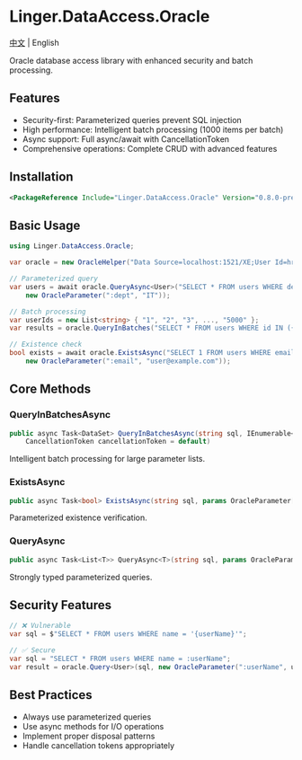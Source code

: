﻿# Linger.DataAccess.Oracle

[中文](README_zh-CN.md) | English

Oracle database access library with enhanced security and batch processing.

## Features

- Security-first: Parameterized queries prevent SQL injection
- High performance: Intelligent batch processing (1000 items per batch)
- Async support: Full async/await with CancellationToken
- Comprehensive operations: Complete CRUD with advanced features

## Installation

```xml
<PackageReference Include="Linger.DataAccess.Oracle" Version="0.8.0-preview" />
```

## Basic Usage

```csharp
using Linger.DataAccess.Oracle;

var oracle = new OracleHelper("Data Source=localhost:1521/XE;User Id=hr;Password=password;");

// Parameterized query
var users = await oracle.QueryAsync<User>("SELECT * FROM users WHERE department = :dept", 
    new OracleParameter(":dept", "IT"));

// Batch processing
var userIds = new List<string> { "1", "2", "3", ..., "5000" };
var results = oracle.QueryInBatches("SELECT * FROM users WHERE id IN ({0})", userIds);

// Existence check
bool exists = await oracle.ExistsAsync("SELECT 1 FROM users WHERE email = :email",
    new OracleParameter(":email", "user@example.com"));
```

## Core Methods

### QueryInBatchesAsync
```csharp
public async Task<DataSet> QueryInBatchesAsync(string sql, IEnumerable<string> parameters, 
    CancellationToken cancellationToken = default)
```
Intelligent batch processing for large parameter lists.

### ExistsAsync
```csharp
public async Task<bool> ExistsAsync(string sql, params OracleParameter[] parameters)
```
Parameterized existence verification.

### QueryAsync
```csharp
public async Task<List<T>> QueryAsync<T>(string sql, params OracleParameter[] parameters)
```
Strongly typed parameterized queries.

## Security Features

```csharp
// ❌ Vulnerable
var sql = $"SELECT * FROM users WHERE name = '{userName}'";

// ✅ Secure
var sql = "SELECT * FROM users WHERE name = :userName";
var result = oracle.Query<User>(sql, new OracleParameter(":userName", userName));
```

## Best Practices

- Always use parameterized queries
- Use async methods for I/O operations
- Implement proper disposal patterns
- Handle cancellation tokens appropriately
